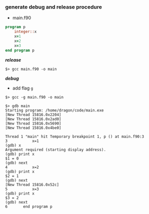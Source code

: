 ### generate debug and release procedure

+ main.f90
```fortran
program p
    integer::x
    x=1
    x=2
    x=3
end program p
```

***release***
```shell
$> gcc main.f90 -o main
```

***debug***
+  add flag `g`
```shell
$> gcc -g main.f90 -o main
```
```shell
$> gdb main 
Starting program: /home/dragon/code/main.exe
[New Thread 15816.0x2204]
[New Thread 15816.0x2ad0]
[New Thread 15816.0x5690]
[New Thread 15816.0x4be0]

Thread 1 "main" hit Temporary breakpoint 1, p () at main.f90:3
3           x=1
(gdb) x
Argument required (starting display address).
(gdb) print x
$1 = 0
(gdb) next
4           x=2
(gdb) print x
$2 = 1
(gdb) next
[New Thread 15816.0x52c]
5           x=3
(gdb) print x
$3 = 2
(gdb) next
6       end program p
```
